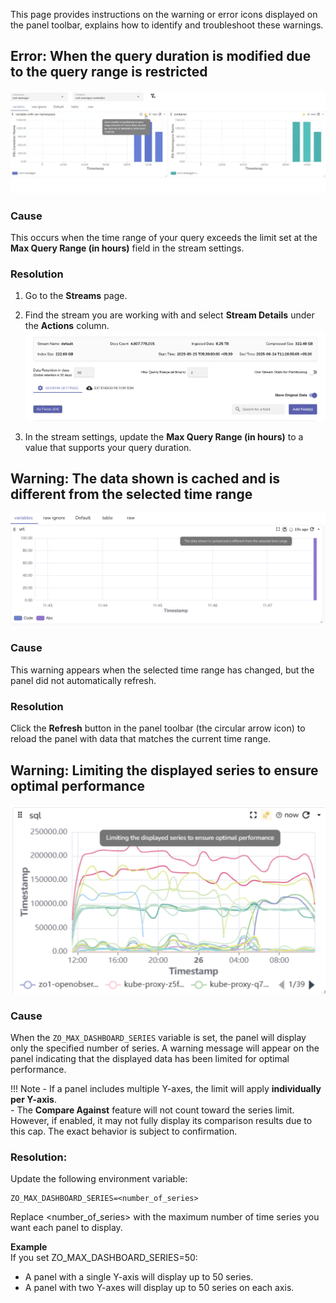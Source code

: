 This page provides instructions on the warning or error icons displayed on the panel toolbar, explains how to identify and troubleshoot these warnings. 


## Error: When the query duration is modified due to the query range is restricted   
![When the query duration is modified due to the query range is restricted](../../../images/troubleshooting-panels-error-message.png) 

### Cause
This occurs when the time range of your query exceeds the limit set at the **Max Query Range (in hours)** field in the stream settings.   
### Resolution   
1. Go to the **Streams** page.  
2. Find the stream you are working with and select **Stream Details** under the **Actions** column.<br>
![Troubleshooting Errors](../../../images/troubleshooting-max-query-range.png) 

3. In the stream settings, update the **Max Query Range (in hours)** to a value that supports your query duration. <br>  

## Warning: The data shown is cached and is different from the selected time range 

![The data shown is cached and is different from the selected time range](../../../images/troubleshooting-warning.png)

### Cause
This warning appears when the selected time range has changed, but the panel did not automatically refresh.  

### Resolution   
Click the **Refresh** button in the panel toolbar (the circular arrow icon) to reload the panel with data that matches the current time range.

## Warning: Limiting the displayed series to ensure optimal performance

![Limiting the displayed series to ensure optimal performance](../../../images/troubleshooting-warning-limit-displayed-series.png) 

### Cause
When the `ZO_MAX_DASHBOARD_SERIES` variable is set, the panel will display only the specified number of series. A warning message will appear on the panel indicating that the displayed data has been limited for optimal performance.

!!! Note
    - If a panel includes multiple Y-axes, the limit will apply **individually per Y-axis**.  
    - The **Compare Against** feature will not count toward the series limit. However, if enabled, it may not fully display its comparison results due to this cap. The exact behavior is subject to confirmation.

### Resolution:   

Update the following environment variable:   
```  
ZO_MAX_DASHBOARD_SERIES=<number_of_series>  
```  
Replace <number_of_series> with the maximum number of time series you want each panel to display.

**Example**  <br>
If you set ZO_MAX_DASHBOARD_SERIES=50:

- A panel with a single Y-axis will display up to 50 series.  
- A panel with two Y-axes will display up to 50 series on each axis.